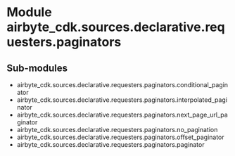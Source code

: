 Module airbyte_cdk.sources.declarative.requesters.paginators
============================================================

Sub-modules
-----------
* airbyte_cdk.sources.declarative.requesters.paginators.conditional_paginator
* airbyte_cdk.sources.declarative.requesters.paginators.interpolated_paginator
* airbyte_cdk.sources.declarative.requesters.paginators.next_page_url_paginator
* airbyte_cdk.sources.declarative.requesters.paginators.no_pagination
* airbyte_cdk.sources.declarative.requesters.paginators.offset_paginator
* airbyte_cdk.sources.declarative.requesters.paginators.paginator
